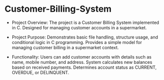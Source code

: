 # Customer-Billing-System

+ Project Overview:
The project is a Customer Billing System implemented in C.
Designed for managing customer accounts in a supermarket.

+ Project Purpose:
Demonstrates basic file handling, structure usage, and conditional logic in C programming.
Provides a simple model for managing customer billing in a supermarket context.

+ Functionality:
Users can add customer accounts with details such as name, mobile number, and address.
System calculates new balances based on received payments.
Determines account status as CURRENT, OVERDUE, or DELINQUENT.










